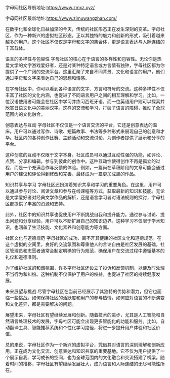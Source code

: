 字母网社区导航地址:https://www.zmxz.xyz/

字母网社区最新地址:https://www.zimuwangzhan.com/

在数字化和全球化日益加深的今天，传统的社区形态正在发生深刻的变革。字母社区，作为一种新兴的虚拟社区形态，正以其独特的魅力和创新的形式，吸引着越来越多的用户。这个社区不仅仅是字母和文字的集合体，更是语言表达与人际连结的丰富载体。

语言的多样性与包容性
字母社区的核心在于语言的多样性和包容性。无论你是热爱文学的文字游戏爱好者，还是对某种特定语言或方言情有独钟，字母社区都为你提供了一个广阔的交流平台。这里汇聚了来自不同背景、文化和语言的用户，他们通过字母和文字来表达自己的思想和情感。

在字母社区中，你可以看到各种语言的文字、方言和符号的交流。这种多样性不仅丰富了社区的文化内涵，也促进了不同语言用户之间的相互理解和学习。比如，一位汉语使用者可能会在社区中学习并练习西班牙语，而一位英语用户则可以探索并欣赏日语文化中的美丽汉字。这样的交流和学习，打破了语言的障碍，推动了全球范围内的文化融合。

创意表达与互动
字母社区不仅仅是一个语言交流的平台，它还是创意表达的温床。用户可以通过写作、诗歌、短篇故事、书法等多种形式来展现自己的创意和才华。社区内的各种创作比赛、主题活动和交流讨论，为创作者提供了展示和分享的平台。

这种创意的互动不仅限于文字本身。社区成员可以通过互动性强的功能，如评论、点赞、分享和编辑，参与到彼此的创作中。这种互动性使得创作不再是孤立的过程，而是一个充满合作与反馈的体验。例如，一篇尚在草稿阶段的文章可能会通过用户的建议和评论得到修改和完善，最终成为一篇更加成熟的作品。

知识共享与学习
字母社区还扮演着知识共享和学习的重要角色。在这里，用户可以通过参与讨论、阅读文章和参与在线课程等方式，获取最新的知识和技能。无论是文学爱好者对经典文学作品的解析，还是语言学习者对语法规则的探讨，字母社区都提供了丰富的资源和支持。

此外，社区中的知识共享也促使用户不断挑战自我和提升能力。通过参与讨论、提出问题和分享经验，用户可以不断扩展自己的知识边界。这种学习不仅限于学术知识，也涵盖了生活技能、文化素养和创意能力等方面。

社区文化与道德规范
字母社区的成功，离不开其健康的社区文化和道德规范。在这个虚拟的空间里，良好的交流氛围和尊重他人的言论自由是社区发展的基础。社区管理员和志愿者通常会制定明确的行为规范，确保用户在交流过程中遵循基本的礼仪和道德准则。

为了维护社区的和谐氛围，许多字母社区还设立了投诉和反馈机制，以便及时处理不当行为和纠纷。这种机制不仅保护了用户的权益，也促进了社区的持续健康发展。

未来展望与挑战
尽管字母社区在当前已经展示了其独特的优势和潜力，但它也面临一些挑战。如何保持社区的活跃度和用户的参与热情，如何应对语言的不断演变和文化差异，都是需要解决的问题。

展望未来，字母社区有望继续发展和创新。随着技术的进步，尤其是人工智能和自然语言处理技术的发展，字母社区可能会出现更多智能化的功能和服务。比如，自动翻译工具、智能推荐系统和个性化学习路径，将进一步提升用户体验和社区价值。

总的来说，字母社区作为一个新兴的虚拟平台，凭借其对语言的深刻理解和创新应用，正在成为文化交流、创意表达和知识共享的重要基地。它不仅为用户提供了一个展示自我、学习成长的空间，也为全球范围内的文化融合和交流搭建了桥梁。随着时间的推移，字母社区有望继续发展壮大，成为语言和人际连结的无尽可能性所在。
